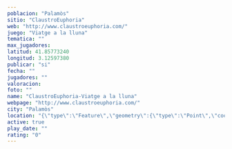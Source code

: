 ```yaml
---
poblacion: "Palamòs"
sitio: "ClaustroEuphoria"
web: "http://www.claustroeuphoria.com/"
juego: "Viatge a la lluna"
tematica: ""
max_jugadores: 
latitud: 41.85773240
longitud: 3.12597380
publicar: "si"
fecha: ""
jugadores: ""
valoracion: 
foto: ""
name: "ClaustroEuphoria-Viatge a la lluna"
webpage: "http://www.claustroeuphoria.com/"
city: "Palamòs"
location: "{\"type\":\"Feature\",\"geometry\":{\"type\":\"Point\",\"coordinates\":[41.8577324,3.1259738]}}"
active: true
play_date: ""
rating: "0"
---
```

